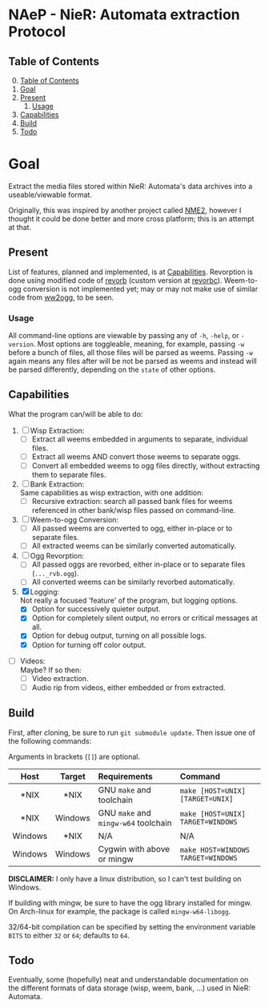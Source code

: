 # NAeP - NieR: Automata extraction Protocol

## Table of Contents
0. [Table of Contents](#table-of-contents)
1. [Goal](#goal)
2. [Present](#present)
   1. [Usage](#usage)
3. [Capabilities](#capabilities)
4. [Build](#build)
5. [Todo](#todo)

# Goal
Extract the media files stored within NieR: Automata's data archives into a
useable/viewable format.

Originally, this was inspired by another project called [NME2][NME2],
however I thought it could be done better and more cross platform; this is an attempt
at that.

## Present
List of features, planned and implemented, is at [Capabilities](#capabilities).
Revorption is done using modified code of [revorb][revorb] (custom version at [revorbc][revorbc]).
Weem-to-ogg conversion is not implemented yet; may or may not make use of similar code
from [ww2ogg][ww2ogg], to be seen.

### Usage
All command-line options are viewable by passing any of `-h`, `-help`, or `-version`.
Most options are toggleable, meaning, for example, passing `-w` before a bunch of files,
all those files will be parsed as weems. Passing `-w` again means any files after
will be not be parsed as weems and instead will be parsed differently, depending
on the `state` of other options.

## Capabilities
What the program can/will be able to do:
1. &#9744; Wisp Extraction:  
   * &#9744; Extract all weems embedded in arguments to separate, individual files.  
   * &#9744; Extract all weems AND convert those weems to separate oggs.  
   * &#9744; Convert all embedded weems to ogg files directly, without extracting them
   to separate files.  
2. &#9744; Bank Extraction:  
    Same capabilities as wisp extraction, with one addition:  
   * &#9744; Recursive extraction: search all passed bank files for weems referenced in
     other bank/wisp files passed on command-line.  
3. &#9744; Weem-to-ogg Conversion:  
   * &#9744; All passed weems are converted to ogg, either in-place or to separate files.  
   * &#9744; All extracted weems can be similarly converted automatically.  
4. &#9744; Ogg Revorption:  
    * &#9744; All passed oggs are revorbed, either in-place or to separate files (`..._rvb.ogg`).  
    * &#9744; All converted weems can be similarly revorbed automatically.  
5. &#9746; Logging:  
   Not really a focused 'feature' of the program, but logging options.  
    * &#9746; Option for successively quieter output.  
    * &#9746; Option for completely silent output, no errors or critical messages at all.  
    * &#9746; Option for debug output, turning on all possible logs.  
    * &#9746; Option for turning off color output.  
* &#9744; Videos:  
    Maybe? If so then:
   * &#9744; Video extraction.
   * &#9744; Audio rip from videos, either embedded or from extracted.

## Build

First, after cloning, be sure to run `git submodule update`. Then issue one of the following commands:

Arguments in brackets (`[]`) are optional.

|Host   |Target |Requirements                        |Command|
|:---:  |:---:  |:---                                |:---|
|\*NIX  |\*NIX  |GNU `make` and toolchain            |`make [HOST=UNIX] [TARGET=UNIX]`|
|\*NIX  |Windows|GNU `make` and `mingw-w64` toolchain|`make [HOST=UNIX] TARGET=WINDOWS`|
|Windows|\*NIX  |N/A|N/A|
|Windows|Windows|Cygwin with above or mingw          |`make HOST=WINDOWS TARGET=WINDOWS`|

**DISCLAIMER:** I only have a linux distribution, so I can't test building on Windows.

If building with mingw, be sure to have the ogg library installed for mingw.
On Arch-linux for example, the package is called `mingw-w64-libogg`.

32/64-bit compilation can be specified by setting the environment variable `BITS` to either `32` or `64`;
defaults to `64`.

## Todo
Eventually, some (hopefully) neat and understandable documentation on the different formats
of data storage (wisp, weem, bank, ...) used in NieR: Automata.

[NME2]:https://github.com/TypeA2/NME2
[ww2ogg]:https://github.com/hcs64/ww2ogg
[revorbc]:https://github.com/bowtoes/revorbc
[revorb]:http://yirkha.fud.cz/progs/foobar2000/revorb.cpp
